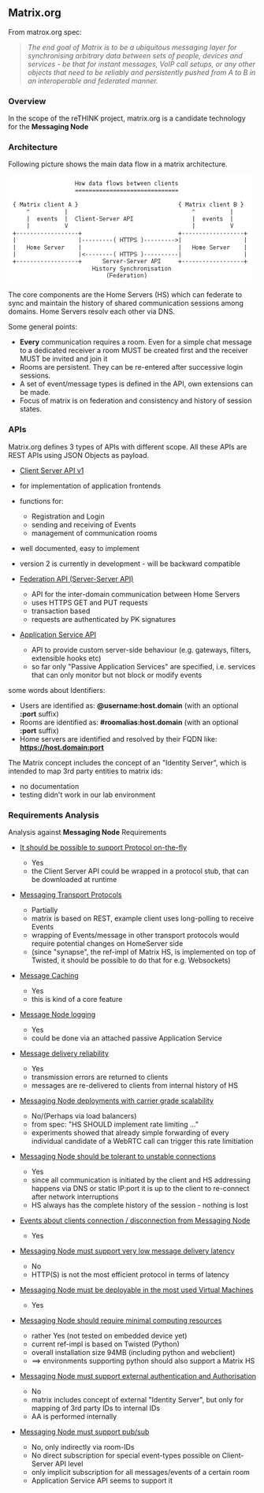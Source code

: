 ## Matrix.org

From matrox.org spec:
> *The end goal of Matrix is to be a ubiquitous messaging layer for synchronising arbitrary data between sets of people, devices and services - be that for instant messages, VoIP call setups, or any other objects that need to be reliably and persistently pushed from A to B in an interoperable and federated manner.*

### Overview

In the scope of the reTHINK project, matrix.org is a candidate technology for the **Messaging Node**

### Architecture

Following picture shows the main data flow in a matrix architecture.

![image](matrix-dataflows.png)

The core components are the Home Servers (HS) which can federate to sync and maintain the history of shared communication sessions among domains. Home Servers resolv each other via DNS.

Some general points:
* **Every** communication requires a room. Even for a simple chat message to a dedicated receiver a room MUST be created first and the receiver MUST be invited and join it
* Rooms are persistent. They can be re-entered after successive login sessions.
* A set of event/message types is defined in the API, own extensions can be made.
* Focus of matrix is on federation and consistency and history of session states.

### APIs

Matrix.org defines 3 types of APIs with different scope. All these APIs are REST APIs using JSON Objects as payload.

* [Client Server API v1](http://www.matrix.org/docs/spec/#client-server-api-v1)
 * for implementation of application frontends
 * functions for:
    * Registration and Login
    * sending and receiving of Events
    * management of communication rooms
 * well documented, easy to implement
 * version 2 is currently in development - will be backward compatible

* [Federation API (Server-Server   API)](http://www.matrix.org/docs/spec/#id100)
  * API for the inter-domain communication between Home Servers
  * uses HTTPS GET and PUT requests
  * transaction based
  * requests are authenticated by PK signatures

* [Application Service API](http://www.matrix.org/docs/spec/#id79)
  * API to provide custom server-side behaviour (e.g. gateways, filters, extensible hooks etc)
  * so far only "Passive Application Services" are specified, i.e. services that can only monitor but not block or modify events

some words about Identifiers:
* Users are identified as: **@username:host.domain** (with an optional **:port** suffix)
* Rooms are identified as: **#roomalias:host.domain** (with an optional **:port** suffix)
* Home servers are identified and resolved by their FQDN like: **https://host.domain:port**

The Matrix concept includes the concept of an "Identity Server", which is intended to map 3rd party entities to matrix ids:
* no documentation
* testing didn't work in our lab environment


### Requirements Analysis

Analysis against **Messaging Node** Requirements


* [It should be possible to support Protocol on-the-fly](https://github.com/reTHINK-project/core-framework/issues/21)
  * Yes
  * the Client Server API could be wrapped in a protocol stub, that can be downloaded at runtime

* [Messaging Transport Protocols](https://github.com/reTHINK-project/core-framework/issues/20)
  * Partially
  * matrix is based on REST, example client uses long-polling to receive Events
  * wrapping of Events/message in other transport protocols would require potential changes on HomeServer side
  * (since "synapse", the ref-impl of Matrix HS, is implemented on top of Twisted, it should be possible to do that for e.g. Websockets)

* [Message Caching](https://github.com/reTHINK-project/core-framework/issues/19)
  * Yes
  * this is kind of a core feature

* [Message Node logging](https://github.com/reTHINK-project/core-framework/issues/18)  
  * Yes
  * could be done via an attached passive Application Service

* [Message delivery reliability](https://github.com/reTHINK-project/core-framework/issues/17)
  * Yes
  * transmission errors are returned to clients
  * messages are re-delivered to clients from internal history of HS

* [Messaging Node deployments with carrier grade scalability](https://github.com/reTHINK-project/core-framework/issues/16)
  * No/(Perhaps via load balancers)
  * from spec: "HS SHOULD implement rate limiting ..."
  * experiments showed that already simple forwarding of every individual candidate of a WebRTC call can trigger this rate limitiation

* [Messaging Node should be tolerant to unstable connections](https://github.com/reTHINK-project/core-framework/issues/15)
  * Yes
  * since all communication is initiated by the client and HS addressing happens via DNS or static IP:port it is up to the client to re-connect after network interruptions
  * HS always has the complete history of the session - nothing is lost

* [Events about clients connection / disconnection from Messaging Node](https://github.com/reTHINK-project/core-framework/issues/14)
  * Yes

* [Messaging Node must support very low message delivery latency](https://github.com/reTHINK-project/core-framework/issues/13)
  * No
  * HTTP(S) is not the most efficient protocol in terms of latency

* [Messaging Node must be deployable in the most used Virtual Machines](https://github.com/reTHINK-project/core-framework/issues/12)
  * Yes

* [Messaging Node should require minimal computing resources](https://github.com/reTHINK-project/core-framework/issues/11)
  * rather Yes (not tested on embedded device yet)
  * current ref-impl is based on Twisted (Python)
  * overall installation size 94MB (including python and webclient)
  * ==> environments supporting python should also support a Matrix HS

* [Messaging Node must support external authentication and Authorisation](https://github.com/reTHINK-project/core-framework/issues/10)
  * No
  * matrix includes concept of external "Identity Server", but only for mapping of 3rd party IDs to internal IDs
  * AA is performed internally

* [Messaging Node must support pub/sub](https://github.com/reTHINK-project/core-framework/issues/9)
  * No, only indirectly via room-IDs
  * No direct subscription for special event-types possible on Client-Server API level
  * only implicit subscription for all messages/events of a certain room
  * Application Service API seems to support it
